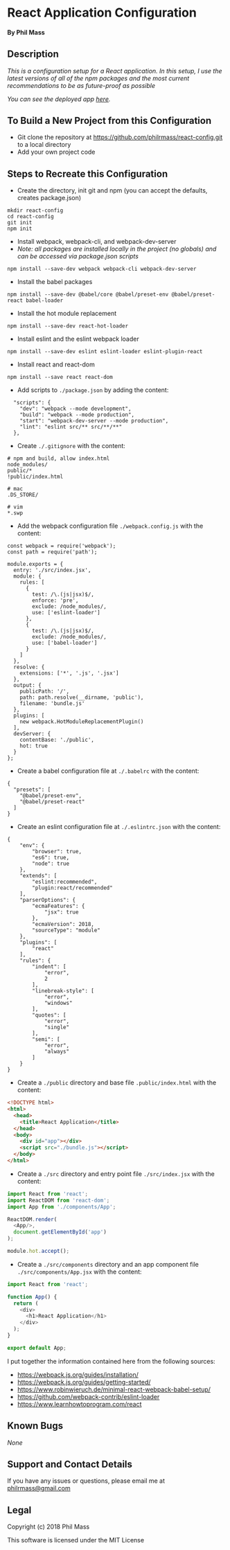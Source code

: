 # React Application Configuration

#### By **Phil Mass**

## Description

_This is a configuration setup for a React application. In this setup, I use the latest versions of all of the npm packages and the most current recommendations to be as future-proof as possible_

_You can see the deployed app [here](https://philrmass.github.io/react-config/)._

## To Build a New Project from this Configuration

* Git clone the repository at https://github.com/philrmass/react-config.git to a local directory
* Add your own project code

## Steps to Recreate this Configuration

* Create the directory, init git and npm (you can accept the defaults, creates package.json)
```console
mkdir react-config
cd react-config
git init
npm init
```
* Install webpack, webpack-cli, and webpack-dev-server
* _Note: all packages are installed locally in the project (no globals) and can be accessed via package.json scripts_
```console
npm install --save-dev webpack webpack-cli webpack-dev-server
```
* Install the babel packages
```console
npm install --save-dev @babel/core @babel/preset-env @babel/preset-react babel-loader
```
* Install the hot module replacement
```console
npm install --save-dev react-hot-loader
```
* Install eslint and the eslint webpack loader
```console
npm install --save-dev eslint eslint-loader eslint-plugin-react
```
* Install react and react-dom
```console
npm install --save react react-dom
```
* Add scripts to `./package.json` by adding the content:
```text
  "scripts": {
    "dev": "webpack --mode development",
    "build": "webpack --mode production",
    "start": "webpack-dev-server --mode production",
    "lint": "eslint src/** src/**/**"
  },
```
* Create `./.gitignore` with the content:
```text
# npm and build, allow index.html
node_modules/
public/*
!public/index.html

# mac
.DS_STORE/

# vim
*.swp
```
* Add the webpack configuration file `./webpack.config.js` with the content:
```text
const webpack = require('webpack');
const path = require('path');

module.exports = {
  entry: './src/index.jsx',
  module: {
    rules: [
      {
        test: /\.(js|jsx)$/,
        enforce: 'pre',
        exclude: /node_modules/,
        use: ['eslint-loader']
      },
      {
        test: /\.(js|jsx)$/,
        exclude: /node_modules/,
        use: ['babel-loader']
      }
    ]
  },
  resolve: {
    extensions: ['*', '.js', '.jsx']
  },
  output: {
    publicPath: '/',
    path: path.resolve(__dirname, 'public'),
    filename: 'bundle.js'
  },
  plugins: [
    new webpack.HotModuleReplacementPlugin()
  ],
  devServer: {
    contentBase: './public',
    hot: true
  }
};
```
* Create a babel configuration file at `./.babelrc` with the content:
```text
{
  "presets": [
    "@babel/preset-env",
    "@babel/preset-react"
  ]
}
```
* Create an eslint configuration file at `./.eslintrc.json` with the content:
```text
{
    "env": {
        "browser": true,
        "es6": true,
        "node": true
    },
    "extends": [
        "eslint:recommended", 
        "plugin:react/recommended"
    ],
    "parserOptions": {
        "ecmaFeatures": {
            "jsx": true
        },
        "ecmaVersion": 2018,
        "sourceType": "module"
    },
    "plugins": [
        "react"
    ],
    "rules": {
        "indent": [
            "error",
            2
        ],
        "linebreak-style": [
            "error",
            "windows"
        ],
        "quotes": [
            "error",
            "single"
        ],
        "semi": [
            "error",
            "always"
        ]
    }
}
```
* Create a `./public` directory and base file `.public/index.html` with the content:
```html
<!DOCTYPE html>
<html>
  <head>
    <title>React Application</title>
  </head>
  <body>
    <div id="app"></div>
    <script src="./bundle.js"></script>
  </body>
</html>
```
* Create a `./src` directory and entry point file `./src/index.jsx` with the content:
```javascript
import React from 'react';
import ReactDOM from 'react-dom';
import App from './components/App';

ReactDOM.render(
  <App/>,
  document.getElementById('app')
);

module.hot.accept();
```
* Create a `./src/components` directory and an app component file `./src/components/App.jsx` with the content:
```javascript
import React from 'react';

function App() {
  return (
    <div>
      <h1>React Application</h1>
    </div>
  );
}

export default App;
```

I put together the information contained here from the following sources:
* https://webpack.js.org/guides/installation/
* https://webpack.js.org/guides/getting-started/
* https://www.robinwieruch.de/minimal-react-webpack-babel-setup/
* https://github.com/webpack-contrib/eslint-loader
* https://www.learnhowtoprogram.com/react

## Known Bugs

_None_

## Support and Contact Details

If you have any issues or questions, please email me at philrmass@gmail.com

## Legal

Copyright (c) 2018 Phil Mass

This software is licensed under the MIT License


